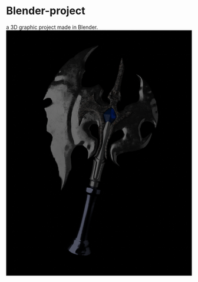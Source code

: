 # Blender-project
a 3D graphic project made in Blender.
![Image alt](https://github.com/Olha-Sereda/Blender-project/blob/main/projekt_grafika_render1.png)
